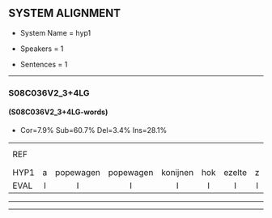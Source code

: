 
## SYSTEM ALIGNMENT

- System Name = hyp1

- Speakers = 1

- Sentences = 1

---

### S08C036V2_3+4LG

#### (S08C036V2_3+4LG-words)

- Cor=7.9%	Sub=60.7%	Del=3.4%	Ins=28.1%

|  |  |  |  |  |  |  |  |  |  |  |  |  |  |  |  |  |  |  |  |  |  |  |  |  |  |  |  |  |  |  |  |  |  |  |  |  |  |  |  |  |  |  |  |  |  |  |  |  |  |  |  |  |  |  |  |  |  |  |  |  |  |  |  |  |  |  |  |  |  |  |  |  |  |  |  |  |  |  |  |  |  |  |  |  |  |  |  |  |  |
|:--- |:---:|:---:|:---:|:---:|:---:|:---:|:---:|:---:|:---:|:---:|:---:|:---:|:---:|:---:|:---:|:---:|:---:|:---:|:---:|:---:|:---:|:---:|:---:|:---:|:---:|:---:|:---:|:---:|:---:|:---:|:---:|:---:|:---:|:---:|:---:|:---:|:---:|:---:|:---:|:---:|:---:|:---:|:---:|:---:|:---:|:---:|:---:|:---:|:---:|:---:|:---:|:---:|:---:|:---:|:---:|:---:|:---:|:---:|:---:|:---:|:---:|:---:|:---:|:---:|:---:|:---:|:---:|:---:|:---:|:---:|:---:|:---:|:---:|:---:|:---:|:---:|:---:|:---:|:---:|:---:|:---:|:---:|:---:|:---:|:---:|:---:|:---:|:---:|:---:|
| REF |  |  |  |  |  |  |  |  |  |  |  | omdraaien | konijnenhok | elastiekje | * | ruziemaken | * | * | * | * | dierentuin | paddenstoelen | verstoppertje |  |  |  |  |  | * | fototoestel | toiletpapier | * | vrachtwagen | * | * | buurmannen | vogelkooi |  |  | olifant | * | *s | schommelen*(schommel) | iedereen | schoenenwinkel | knutselen | *(knuffel) | * | * | * | ophangen | verjaardag | sprookjesboek | tandenborstel | * | lucifer | * | slaapkamer |  |  |  |  |  |  |  | achterdeur | ziekenhuis*(muziekhuis) | nieuwsgierig | * | * | afblijven | kabouter | washandje | sneeuwwitje | * | * | * | goeiendag | vakantie | limonade | * | autorijden | * | eindelijk | familie | chocolade*(schoolzak) | *s | *s | *s |
| HYP1 | a | popewagen | popewagen | konijnen | hok | ezelte | z | nee | rez | a | kam | kekt | i | weer? | kedidie | i | en | tuin | a | de | stoelen? | nar | verstoppertje | ist | was | e? | vod | fototoestaan | goed | tumaet | papier | m | va | sgraag | wege | biurmannen | vogelkooi | holifand? | lieand | soman | idereen | schoenen | winkel | kni | kniffen | opgaan | op | handen | gejaag | daar | sprookjes | boek | tante | tanten | brosel | le | li | slaapkamer | achter | de | deur | muziekhuis | ni | e | i | bschrift | u | nieuwsgierig | afblijven | aborten | wat | hand | je? | ni | tug | hoe | gin | daar | vakantie | ro | endak | ozo | rijder | eindelijk | familie |  |  |  | schoolzaak |
| EVAL | I | I | I | I | I | I | I | I | I | I | I | S | S | S | S | S | S | S | S | S | S | S |  | I | I | I | I | I | S | S | S | S | S | S | S | S |  | I | I | S | S | S | S | S | S | S | S | S | S | S | S | S | S | S | S | S | S |  | I | I | I | I | I | I | I | S | S |  | S | S | S | S | S | S | S | S | S | S |  | S | S | S | S |  |  | D | D | D | S |
---

---
